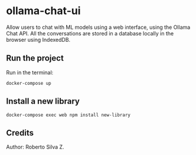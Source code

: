 # ollama-chat-ui

Allow users to chat with ML models using a web interface, using the Ollama Chat API.
All the conversations are stored in a database locally in the browser using IndexedDB.

## Run the project

Run in the terminal:

```
docker-compose up
```

## Install a new library

```
docker-compose exec web npm install new-library
```

## Credits

Author: Roberto Silva Z.
